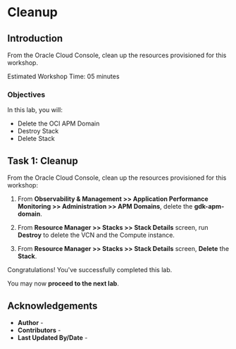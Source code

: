 # Cleanup

## Introduction

From the Oracle Cloud Console, clean up the resources provisioned for this workshop.

Estimated Workshop Time: 05 minutes

### Objectives

In this lab, you will:

* Delete the OCI APM Domain
* Destroy Stack
* Delete Stack

## Task 1: Cleanup

From the Oracle Cloud Console, clean up the resources provisioned for this workshop:

1. From **Observability & Management >> Application Performance Monitoring >> Administration >> APM Domains**, delete the **gdk-apm-domain**.

2. From **Resource Manager >> Stacks >> Stack Details** screen, run **Destroy** to delete the VCN and the Compute instance.

3. From **Resource Manager >> Stacks >> Stack Details** screen, **Delete** the **Stack**.

Congratulations! You've successfully completed this lab.

You may now **proceed to the next lab**.

## Acknowledgements

* **Author** - [](var:author)
* **Contributors** - [](var:contributors)
* **Last Updated By/Date** - [](var:last_updated)